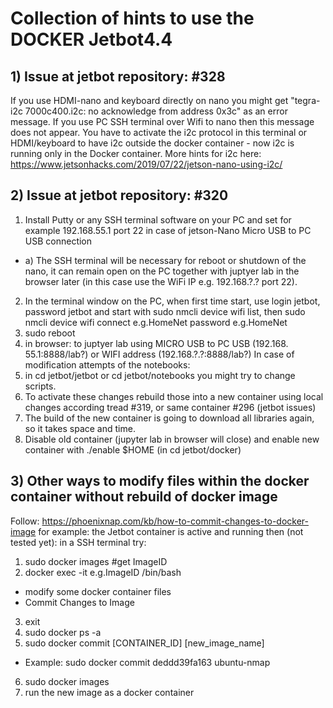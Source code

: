 # Collection of hints to use the DOCKER Jetbot4.4

## 1) Issue at jetbot repository: #328
  If you use HDMI-nano and keyboard directly on nano you might get "tegra-i2c 7000c400.i2c: no acknowledge from address 0x3c" as an error message.
  If you use PC SSH terminal over Wifi to nano then this message does not appear.
  You have to activate the i2c protocol in this terminal or HDMI/keyboard to have i2c outside the docker container - now i2c is running only in       the Docker container. More hints for i2c here: https://www.jetsonhacks.com/2019/07/22/jetson-nano-using-i2c/
  
## 2) Issue at jetbot repository: #320
1.	Install Putty or any SSH terminal software on your PC and set for example 192.168.55.1 port 22 in case of jetson-Nano Micro USB to PC USB connection
  * a) The SSH terminal will be necessary for reboot or shutdown of the nano, it can remain open on the PC together with juptyer lab in the browser later (in this case use the WiFi IP e.g. 192.168.?.? port 22).
2.	In the terminal window on the PC, when first time start, use login jetbot, password jetbot and start with sudo nmcli device wifi list, then sudo nmcli device wifi connect e.g.HomeNet password e.g.HomeNet
3.	sudo reboot
4.	in browser: to juptyer lab using MICRO USB to PC USB (192.168. 55.1:8888/lab?) or WIFI address (192.168.?.?:8888/lab?)
In case of modification attempts of the notebooks:
5.	in cd jetbot/jetbot or cd jetbot/notebooks you might try to change scripts.
6.	To activate these changes rebuild those into a new container using local changes according tread #319, or same container #296 (jetbot issues)
7.	The build of the new container is going to download all libraries again, so it takes space and time.
8.	Disable old container (jupyter lab in browser will close) and enable new container with ./enable $HOME (in cd jetbot/docker)

## 3) Other ways to modify files within the docker container without rebuild of docker image
Follow: https://phoenixnap.com/kb/how-to-commit-changes-to-docker-image
for example: the Jetbot container is active and running
then (not tested yet):
in a SSH terminal try:  
1. sudo docker images  #get ImageID
2. docker exec -it e.g.ImageID /bin/bash
* modify some docker container files
* Commit Changes to Image
3. exit
4. sudo docker ps -a 
5. sudo docker commit [CONTAINER_ID] [new_image_name] 
* Example: sudo docker commit deddd39fa163 ubuntu-nmap 
6. sudo docker images  
7. run the new image as a docker container

